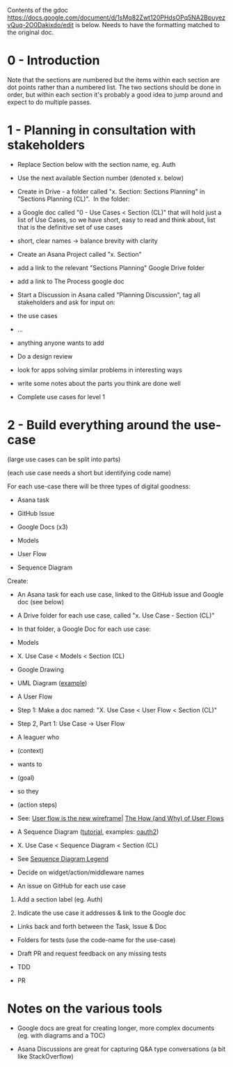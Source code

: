 Contents of the gdoc https://docs.google.com/document/d/1sMq82Zwt120PHdsOPq5NA2BpuyezvQuq-2O0Dakixdo/edit is below. 
Needs to have the formatting matched to the original doc.

0 - Introduction 
=================

Note that the sections are numbered but the items within each section are dot points rather than a numbered list. The two sections should be done in order, but within each section it's probably a good idea to jump around and expect to do multiple passes.

1 - Planning in consultation with stakeholders 
===============================================

-   Replace Section below with the section name, eg. Auth

-   Use the next available Section number (denoted x. below)

-   Create in Drive - a folder called "x. Section: Sections Planning" in "Sections Planning (CL)".  In the folder: 

-   a Google doc called "0 - Use Cases < Section (CL)" that will hold just a list of Use Cases, so we have short, easy to read and think about, list that is the definitive set of use cases

-   short, clear names → balance brevity with clarity 

-   Create an Asana Project called "x. Section" 

-   add a link to the relevant "Sections Planning" Google Drive folder 

-   add a link to The Process google doc 

-   Start a Discussion in Asana called "Planning Discussion", tag all stakeholders and ask for input on: 

-   the use cases 

-   ... 

-   anything anyone wants to add 

-   Do a design review 

-   look for apps solving similar problems in interesting ways 

-   write some notes about the parts you think are done well 

-   Complete use cases for level 1

2 - Build everything around the use-case 
=========================================

(large use cases can be split into parts) 

(each use case needs a short but identifying code name)

For each use-case there will be three types of digital goodness:

-   Asana task 

-   GitHub Issue 

-   Google Docs (x3) 

-   Models 

-   User Flow 

-   Sequence Diagram

Create: 

-   An Asana task for each use case, linked to the GitHub issue and Google doc (see below) 

-   A Drive folder for each use case, called "x. Use Case - Section (CL)" 

-   In that folder, a Google Doc for each use case: 

-   Models 

-   X. Use Case < Models < Section (CL)

-   Google Drawing 

-   UML Diagram ([example](https://docs.google.com/drawings/d/1-X-aZdVrsuFItxlwkJqusOINdk0kYb9dl3fgLTQVz94/template/preview?usp=drive_web)) 

-   A User Flow 

-   Step 1: Make a doc named: "X. Use Case < User Flow < Section (CL)"

-   Step 2, Part 1: Use Case → User Flow 

-   A leaguer who 

-   (context) 

-   wants to 

-   (goal) 

-   so they 

-   (action steps) 

-   See: [User flow is the new wireframe](https://uxdesign.cc/when-to-use-user-flows-guide-8b26ca9aa36a)| [The How (and Why) of User Flows](https://uxdesign.cc/the-how-and-why-of-user-flows-85df776a1e2) 

-   A Sequence Diagram ([tutorial](https://creately.com/blog/diagrams/sequence-diagram-tutorial/), examples: [oauth2](https://developers.google.com/identity/protocols/oauth2?csw=1))  

-   X. Use Case < Sequence Diagram < Section (CL)

-   See [Sequence Diagram Legend](https://docs.google.com/drawings/d/1KHo0M8I2elC-vrY2kQYZ38CgU4O2P9hkD4BFeoDcxSY/edit) 

-   Decide on widget/action/middleware names

-   An issue on GitHub for each use case

1.  Add a section label (eg. Auth) 

2.  Indicate the use case it addresses & link to the Google doc  

-   Links back and forth between the Task, Issue & Doc 

-   Folders for tests (use the code-name for the use-case) 

-   Draft PR and request feedback on any missing tests 

-   TDD 

-   PR

Notes on the various tools 
===========================

-   Google docs are great for creating longer, more complex documents (eg. with diagrams and a TOC)

-   Asana Discussions are great for capturing Q&A type conversations (a bit like StackOverflow)